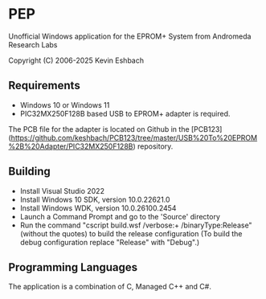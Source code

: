 # PEP

Unofficial Windows application for the EPROM+ System from Andromeda Research Labs

Copyright (C) 2006-2025 Kevin Eshbach  

## Requirements

- Windows 10 or Windows 11
- PIC32MX250F128B based USB to EPROM+ adapter is required.

The PCB file for the adapter is located on Github in the [PCB123] (https://github.com/keshbach/PCB123/tree/master/USB%20To%20EPROM%2B%20Adapter/PIC32MX250F128B) repository.

## Building

- Install Visual Studio 2022
- Install Windows 10 SDK, version 10.0.22621.0
- Install Windows WDK, version 10.0.26100.2454
- Launch a Command Prompt and go to the 'Source' directory
- Run the command "cscript build.wsf /verbose:+ /binaryType:Release" (without the quotes) to build the release configuration (To build the debug configuration replace "Release" with "Debug".)

## Programming Languages

The application is a combination of C, Managed C++ and C#.
